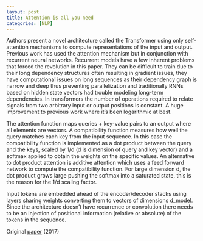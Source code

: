 ```yaml
---
layout: post
title: Attention is all you need
categories: [NLP]
---
```


Authors present a novel architecture called the Transformer using only self-attention mechanisms to compute representations of the input and output. Previous work has used the attention mechanism but in conjunction with recurrent neural networks. Recurrent models have a few inherent problems that forced the revolution in this paper. They can be difficult to train due to their long dependency structures often resulting in gradient issues, they have computational issues on long sequences as their dependency graph is narrow and deep thus preventing parallelization and traditionally RNNs based on hidden state vectors had trouble modeling long-term dependencies. In transformers the number of operations required to relate signals from two arbitrary input or output positions is constant. A huge improvement to previous work where it’s been logarithmic at best.

The attention function maps queries + key-value pairs to an output where all elements are vectors. A compatibility function measures how well the query matches each key from the input sequence. In this case the compatibility function is implemented as a dot product between the query and the keys, scaled by 1/d (d is dimension of query and key vector) and a softmax applied to obtain the weights on the specific values. An alternative to dot product attention is additive attention which uses a feed forward network to compute the compatibility function. For large dimension d, the dot product grows large pushing the softmax into a saturated state, this is the reason for the 1/d scaling factor. 

Input tokens are embedded ahead of the encoder/decoder stacks using layers sharing weights converting them to vectors of dimensions d_model. Since the architecture doesn’t have recurrence or convolution there needs to be an injection of positional information (relative or absolute) of the tokens in the sequence. 

Original [paper](https://proceedings.neurips.cc/paper/2017/file/3f5ee243547dee91fbd053c1c4a845aa-Paper.pdf) (2017)
